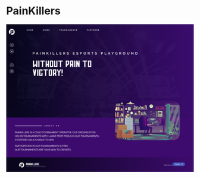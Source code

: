 # PainKillers

![Alt-текст](https://github.com/Uximy/PainKillers/blob/master/img/screencapture-painkillers-organizer-2022-08-27-20_39_01.png?raw=true)

